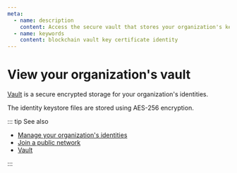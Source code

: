 ```yaml
---
meta:
  - name: description
    content: Access the secure vault that stores your organization's key pairs and certificates on the Chainstack managed blockchain services.
  - name: keywords
    content: blockchain vault key certificate identity
---
```


# View your organization's vault

[Vault](https://console.chainstack.com/vault) is a secure encrypted storage for your organization's identities.

The identity keystore files are stored using AES-256 encryption.

::: tip See also

* [Manage your organization's identities](/platform/manage-your-organizations-identities)
* [Join a public network](/platform/join-a-public-network)
* [Vault](/glossary/vault)

:::

